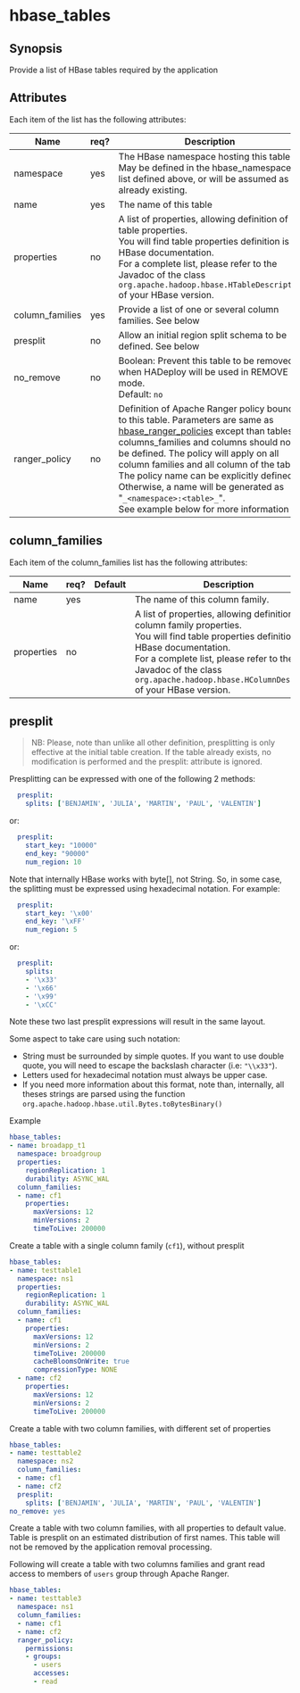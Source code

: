 # hbase_tables

## Synopsis

Provide a list of HBase tables required by the application 

## Attributes

Each item of the list has the following attributes:

Name | req? |	Description
--- | ---  | ---
namespace|yes|The HBase namespace hosting this table. May be defined in the hbase_namespaces list defined above, or will be assumed as already existing.
name|yes|The name of this table
properties|no|A list of properties, allowing definition of table properties.<br>You will find table properties definition is HBase documentation.<br>For a complete list, please refer to the Javadoc of the class `org.apache.hadoop.hbase.HTableDescriptor` of your HBase version.
column_families|yes|Provide a list of one or several column families. See below
presplit|no|Allow an initial region split schema to be defined. See below
no_remove|no|Boolean: Prevent this table to be removed when HADeploy will be used in REMOVE mode.<br>Default: `no`
ranger_policy|no|Definition of Apache Ranger policy bound to this table. Parameters are same as [hbase_ranger_policies](../ranger/hbase_ranger_policies) except than tables, columns_families and columns should not be defined. The policy will apply on all column families and all column of the table.<br>The policy name can be explicitly defined. Otherwise, a name will be generated as "`_<namespace>:<table>_`".<br>See example below for more information

## column_families

Each item of the column_families list has the following attributes:

Name | req?	| Default |	Description
--- | --- | --- | ---
name|yes||The name of this column family.
properties|no||A list of properties, allowing definition of this column family properties.<br>You will find table properties definition is HBase documentation.<br>For a complete list, please refer to the Javadoc of the class `org.apache.hadoop.hbase.HColumnDescriptor` of your HBase version.

## presplit

> NB: Please, note than unlike all other definition, presplitting is only effective at the initial table creation. If the table already exists, no modification is performed and the presplit: attribute is ignored.

Presplitting can be expressed with one of the following 2 methods:
```yaml
  presplit:
    splits: ['BENJAMIN', 'JULIA', 'MARTIN', 'PAUL', 'VALENTIN']
```
or:
```yaml
  presplit:
    start_key: "10000"
    end_key: "90000"
    num_region: 10
```
Note that internally HBase works with byte[], not String. So, in some case, the splitting must be expressed using hexadecimal notation. For example:
```yaml
  presplit:
    start_key: '\x00'
    end_key: '\xFF'
    num_region: 5
```
or:
```yaml
  presplit:
    splits:
    - '\x33'
    - '\x66'
    - '\x99'
    - '\xCC'
```
Note these two last presplit expressions will result in the same layout.

Some aspect to take care using such notation:

* String must be surrounded by simple quotes. If you want to use double quote, you will need to escape the backslash character (i.e: `"\\x33"`).
* Letters used for hexadecimal notation must always be upper case.
* If you need more information about this format, note than, internally, all theses strings are parsed using the function `org.apache.hadoop.hbase.util.Bytes.toBytesBinary()`

Example
```yaml
hbase_tables: 
- name: broadapp_t1
  namespace: broadgroup
  properties: 
    regionReplication: 1
    durability: ASYNC_WAL
  column_families:
  - name: cf1
    properties: 
      maxVersions: 12
      minVersions: 2
      timeToLive: 200000
```
Create a table with a single column family (`cf1`), without presplit
```yaml
hbase_tables: 
- name: testtable1
  namespace: ns1
  properties: 
    regionReplication: 1
    durability: ASYNC_WAL
  column_families:
  - name: cf1
    properties: 
      maxVersions: 12
      minVersions: 2
      timeToLive: 200000
      cacheBloomsOnWrite: true
      compressionType: NONE
  - name: cf2
    properties:
      maxVersions: 12
      minVersions: 2
      timeToLive: 200000
```
Create a table with two column families, with different set of properties
```yaml
hbase_tables: 
- name: testtable2
  namespace: ns2
  column_families:
  - name: cf1
  - name: cf2
  presplit:
    splits: ['BENJAMIN', 'JULIA', 'MARTIN', 'PAUL', 'VALENTIN']
no_remove: yes
```
Create a table with two column families, with all properties to default value. Table is presplit on an estimated distribution of first names. This table will not be removed by the application removal processing.

Following will create a table with two columns families and grant read access to members of `users` group through Apache Ranger.
```yaml
hbase_tables: 
- name: testtable3
  namespace: ns1
  column_families:
  - name: cf1
  - name: cf2
  ranger_policy:
    permissions:
    - groups:
      - users
      accesses:
      - read 
```

